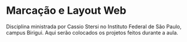 # Marcação e Layout Web

Disciplina ministrada por Cassio Stersi no Instituto Federal de São Paulo, campus Birigui.
Aqui serão colocados os projetos feitos durante a aula.
